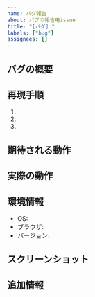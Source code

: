 ```yaml
---
name: バグ報告
about: バグの報告用issue
title: "[バグ] "
labels: ["bug"]
assignees: []
---
```


## バグの概要

<!-- バグの概要を簡潔に記述してください -->

## 再現手順

1.
2.
3.

## 期待される動作

<!-- 正常な場合の動作を記述してください -->

## 実際の動作

<!-- バグが発生した場合の動作を記述してください -->

## 環境情報

- OS:
- ブラウザ:
- バージョン:

## スクリーンショット

<!-- 可能であれば、バグのスクリーンショットを添付してください -->

## 追加情報

<!-- その他の関連情報を記述してください -->
